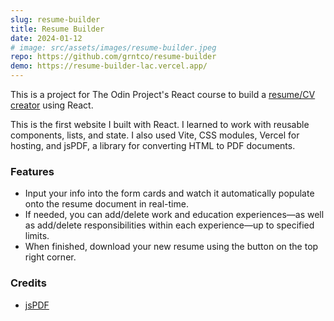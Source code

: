 ```yaml
---
slug: resume-builder
title: Resume Builder
date: 2024-01-12
# image: src/assets/images/resume-builder.jpeg
repo: https://github.com/grntco/resume-builder
demo: https://resume-builder-lac.vercel.app/
---
```


This is a project for The Odin Project's React course to build a [resume/CV creator](https://www.theodinproject.com/lessons/node-path-react-new-cv-application) using React.

This is the first website I built with React. I learned to work with reusable components, lists, and state. I also used Vite, CSS modules, Vercel for hosting, and jsPDF, a library for converting HTML to PDF documents.

### Features

-   Input your info into the form cards and watch it automatically populate onto the resume document in real-time.
-   If needed, you can add/delete work and education experiences—as well as add/delete responsibilities within each experience—up to specified limits.
-   When finished, download your new resume using the button on the top right corner.

### Credits

-   [jsPDF](https://github.com/parallax/jsPDF)
